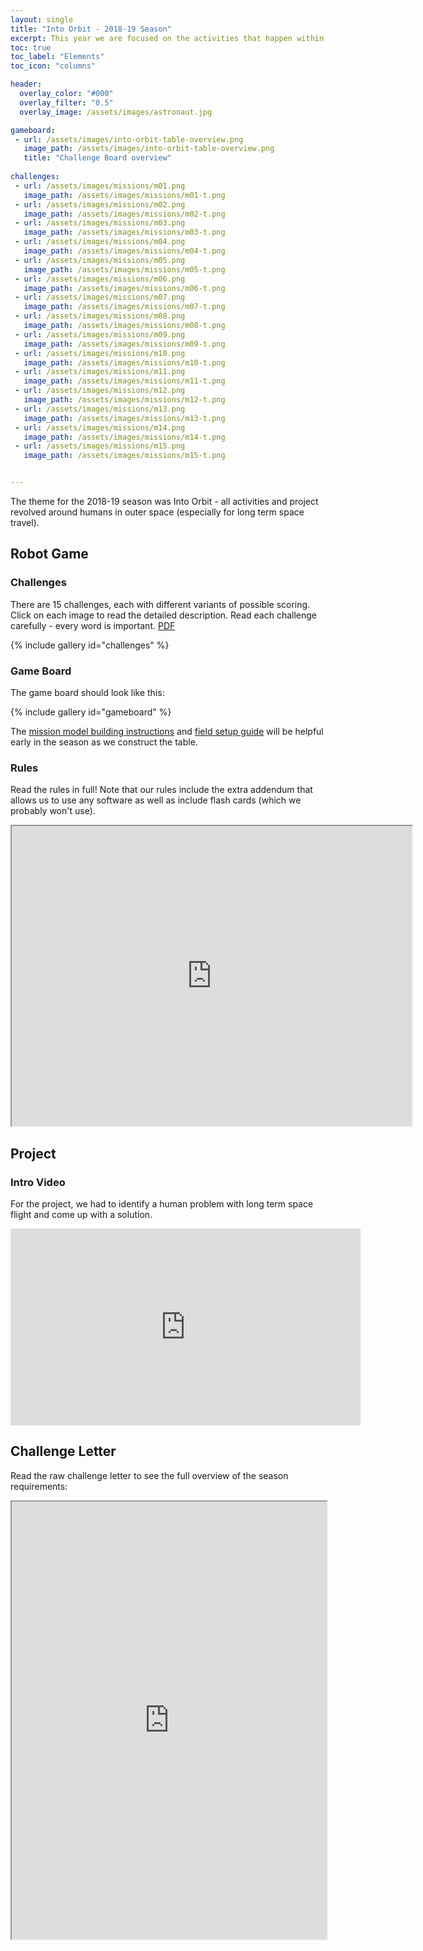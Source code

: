 ```yaml
---
layout: single
title: "Into Orbit - 2018-19 Season"
excerpt: This year we are focused on the activities that happen within cities.
toc: true
toc_label: "Elements"
toc_icon: "columns"

header:
  overlay_color: "#000"
  overlay_filter: "0.5"
  overlay_image: /assets/images/astronaut.jpg

gameboard:
 - url: /assets/images/into-orbit-table-overview.png
   image_path: /assets/images/into-orbit-table-overview.png
   title: "Challenge Board overview"
   
challenges:
 - url: /assets/images/missions/m01.png
   image_path: /assets/images/missions/m01-t.png
 - url: /assets/images/missions/m02.png
   image_path: /assets/images/missions/m02-t.png
 - url: /assets/images/missions/m03.png
   image_path: /assets/images/missions/m03-t.png
 - url: /assets/images/missions/m04.png
   image_path: /assets/images/missions/m04-t.png
 - url: /assets/images/missions/m05.png
   image_path: /assets/images/missions/m05-t.png
 - url: /assets/images/missions/m06.png
   image_path: /assets/images/missions/m06-t.png
 - url: /assets/images/missions/m07.png
   image_path: /assets/images/missions/m07-t.png
 - url: /assets/images/missions/m08.png
   image_path: /assets/images/missions/m08-t.png
 - url: /assets/images/missions/m09.png
   image_path: /assets/images/missions/m09-t.png
 - url: /assets/images/missions/m10.png
   image_path: /assets/images/missions/m10-t.png
 - url: /assets/images/missions/m11.png
   image_path: /assets/images/missions/m11-t.png
 - url: /assets/images/missions/m12.png
   image_path: /assets/images/missions/m12-t.png
 - url: /assets/images/missions/m13.png
   image_path: /assets/images/missions/m13-t.png
 - url: /assets/images/missions/m14.png
   image_path: /assets/images/missions/m14-t.png
 - url: /assets/images/missions/m15.png
   image_path: /assets/images/missions/m15-t.png


---
```


The theme for the 2018-19 season was Into Orbit - all activities and
project revolved around humans in outer space (especially for long term space travel).


## Robot Game

### Challenges

There are 15 challenges, each with different variants of possible scoring. Click on each image to read the detailed description. Read each
challenge carefully - every word is important. [PDF](https://drive.google.com/file/d/1YyhU-4Vw9tYZhrOjgeUdX-nuMqZNM9SP/view?usp=sharing)

{% include gallery id="challenges" %}

### Game Board

The game board should look like this:

{% include gallery id="gameboard" %}

The [mission model building instructions](http://www.firstlegoleague.org/missionmodelbuildinginstructions) and [field setup guide](https://firstinspiresst01.blob.core.windows.net/fll/2019/FIRST-FLL-2018-19-FieldSetup-Letter.pdf) will be helpful early in the season as we construct the table.

### Rules

Read the rules in full! Note that our rules include the extra addendum that allows us to use any software as well as include flash cards (which we probably won't use).

<iframe src="https://drive.google.com/file/d/1MxJEaP6LwatLqfb9QBHD97pybo03ZFLX/preview" width="640" height="480"></iframe>

## Project

### Intro Video

For the project, we had to identify a human problem with long term space flight
and come up with a solution.

<iframe width="560" height="315" src="https://www.youtube.com/embed/xC3xtuD4h90" frameborder="0" allow="autoplay; encrypted-media" allowfullscreen></iframe>

## Challenge Letter

Read the raw challenge letter to see the full overview of the season requirements:
<iframe src="https://drive.google.com/file/d/1TgHDFiDlEt3FccUZgGuog8d7NsSdXra8/preview" width="100%" height="700"></iframe>
